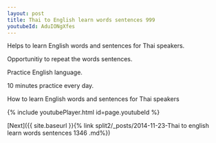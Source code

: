 ```yaml
---
layout: post
title: Thai to English learn words sentences 999 
youtubeId: AduIONgXfes
---
```

 
 
Helps to learn English words and sentences for Thai speakers.

Opportunitiy to repeat the words sentences. 

Practice English language. 
 
10 minutes practice every day. 
 
How to learn English words and sentences for Thai speakers 
 
{% include youtubePlayer.html id=page.youtubeId %}
 
 
[Next]({{ site.baseurl }}{% link  split2/_posts/2014-11-23-Thai to english learn words sentences 1346 .md%})
 
